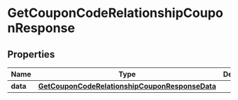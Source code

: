 # GetCouponCodeRelationshipCouponResponse

## Properties
Name | Type | Description | Notes
------------ | ------------- | ------------- | -------------
**data** | [**GetCouponCodeRelationshipCouponResponseData**](GetCouponCodeRelationshipCouponResponseData.md) |  | 

